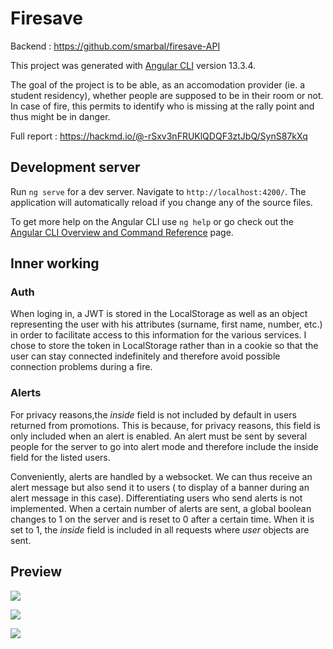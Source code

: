 # Firesave
Backend : https://github.com/smarbal/firesave-API

This project was generated with [Angular CLI](https://github.com/angular/angular-cli) version 13.3.4.

The goal of the project is to be able, as an accomodation provider (ie. a student residency), whether people are supposed to be in their room or not. In case of fire, this permits to identify who is missing at the rally point and thus might be in danger. 

Full report : https://hackmd.io/@-rSxv3nFRUKlQDQF3ztJbQ/SynS87kXq

## Development server

Run `ng serve` for a dev server. Navigate to `http://localhost:4200/`. The application will automatically reload if you change any of the source files.

To get more help on the Angular CLI use `ng help` or go check out the [Angular CLI Overview and Command Reference](https://angular.io/cli) page.



## Inner working
### Auth
When loging in, a JWT is stored in the LocalStorage as well as an object representing the user with his attributes (surname, first name, number, etc.) in order to facilitate access to this information for the various services. I chose to store the token in LocalStorage rather than in a cookie so that the user can stay connected indefinitely and therefore avoid possible connection problems during a fire.

### Alerts

For privacy reasons,the *inside* field is not included by default in users returned from promotions. This is because, for privacy reasons, this field is only included when an alert is enabled.
An alert must be sent by several people for the server to go into alert mode and therefore include the inside field for the listed users.

Conveniently, alerts are handled by a websocket. We can thus receive an alert message but also send it to users ( to display of a banner during an alert message in this case). Differentiating users who send alerts is not implemented. When a certain number of alerts are sent, a global boolean changes to 1 on the server and is reset to 0 after a certain time. When it is set to 1, the *inside* field is included in all requests where *user* objects are sent.

## Preview 

![](https://i.imgur.com/rI9BGHA.png)

![](https://i.imgur.com/NFL4O3h.png)


![](https://i.imgur.com/myR8c1q.png)


